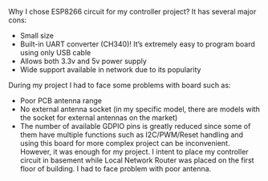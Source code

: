 Why I chose ESP8266 circuit for my controller project?
It has several major cons:
-	Small size
-	Built-in UART converter (CH340)! It’s extremely easy to program board using only USB cable
-	Allows both 3.3v and 5v power supply
-	Wide support available in network due to its popularity

During my project I had to face some problems with board such as:
-	Poor PCB antenna range
-	No external antenna socket (in my specific model, there are models with the socket for external antennas on the market)
-	The number of available GDPIO pins is greatly reduced since some of them have multiple functions such as I2C/PWM/Reset handling and using this board for more complex project can be inconvenient. However, it was enough for my project.
I intent to place my controller circuit in basement while Local Network Router was placed on the first floor of building. I had to face problem with poor antenna. 
